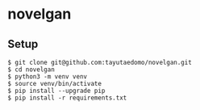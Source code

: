 # novelgan

## Setup
```
$ git clone git@github.com:tayutaedomo/novelgan.git
$ cd novelgan
$ python3 -m venv venv
$ source venv/bin/activate
$ pip install --upgrade pip
$ pip install -r requirements.txt
```````

